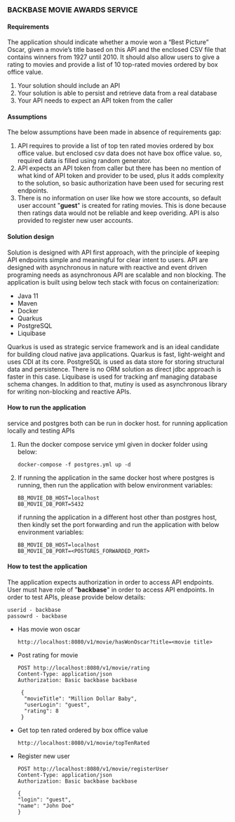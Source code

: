 ### BACKBASE MOVIE AWARDS SERVICE

#### Requirements
   The application should indicate whether a movie won a “Best Picture” Oscar, given a
   movie’s title based on this API and the enclosed CSV file that contains winners from
   1927 until 2010. It should also allow users to give a rating to movies and provide a list
   of 10 top-rated movies ordered by box office value.

   1. Your solution should include an API
   2. Your solution is able to persist and retrieve data from a real database 
   3. Your API needs to expect an API token from the caller

#### Assumptions

   The below assumptions have been made in absence of requirements gap:
   1. API requires to provide a list of top ten rated movies ordered by box office value. but enclosed csv data does not have box office value. so, required data is filled using random generator.
   2. API expects an API token from caller but there has been no mention of what kind of API token and provider to be used, plus it adds complexity to the solution, so basic authorization have been used for securing rest endpoints.
   3. There is no information on user like how we store accounts, so default user account "__guest__" is created for rating movies. This is done because then ratings data would not be reliable and keep overiding. API is also provided to register new user accounts.

#### Solution design

   Solution is designed with API first approach, with the principle of keeping API endpoints simple and meaningful for clear intent to users. 
   API are designed with asynchronous in nature with reactive and event driven programing needs as asynchronous API are scalable and non blocking.
   The application is built using below tech stack with focus on containerization:
   
   * Java 11
   * Maven
   * Docker
   * Quarkus
   * PostgreSQL
   * Liquibase

   Quarkus is used as strategic service framework and is an ideal candidate for building cloud native java applications. Quarkus is fast, light-weight and uses CDI at its core.
   PostgreSQL is used as data store for storing structural data and persistence. There is no ORM solution as direct jdbc approach is faster in this case. 
   Liquibase is used for tracking anf managing database schema changes. 
   In addition to that, mutiny is used as asynchronous library for writing non-blocking and reactive APIs.

#### How to run the application

   service and postgres both can be run in docker host. for running application locally and testing APIs

   1. Run the docker compose service yml given in docker folder using below:
      ````
      docker-compose -f postgres.yml up -d
      ````
   
   2. If running the application in the same docker host where postgres is running, then run the application with below environment variables:
      ````
      BB_MOVIE_DB_HOST=localhost
      BB_MOVIE_DB_PORT=5432
      ````
      if running the application in a different host other than postgres host, then kindly set the port forwarding and run the application with below environment variables:
      ````
      BB_MOVIE_DB_HOST=localhost
      BB_MOVIE_DB_PORT=<POSTGRES_FORWARDED_PORT>
      ````

#### How to test the application
    
The application expects authorization in order to access API endpoints. User must have role of "__backbase__" in order to access API endpoints.
In order to test APIs, please provide below details:

    userid - backbase
    passowrd - backbase

* Has movie won oscar
    ````
    http://localhost:8080/v1/movie/hasWonOscar?title=<movie title>
    ````

* Post rating for movie
    ````
    POST http://localhost:8080/v1/movie/rating
    Content-Type: application/json
    Authorization: Basic backbase backbase

     {
      "movieTitle": "Million Dollar Baby",
      "userLogin": "guest",
      "rating": 8
     }
    ````
  
* Get top ten rated ordered by box office value
    ````
    http://localhost:8080/v1/movie/topTenRated
    ````

* Register new user
    ````
    POST http://localhost:8080/v1/movie/registerUser
    Content-Type: application/json
    Authorization: Basic backbase backbase

    {
    "login": "guest",
    "name": "John Doe"
    }
    ````